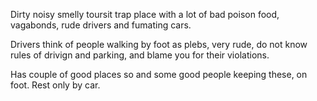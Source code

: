 Dirty noisy smelly toursit trap place 
with a lot of bad poison food, vagabonds, rude drivers and fumating cars.

Drivers think of people walking by foot as plebs,
very rude, do not know rules of drivign and parking,
and blame you for their violations.


Has couple of good places so and some good people keeping these, on foot.
Rest only by car.